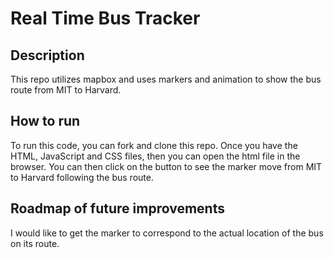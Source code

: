 # Real Time Bus Tracker

## Description

This repo utilizes mapbox and uses markers and animation to show the bus route from MIT to Harvard.

## How to run

To run this code, you can fork and clone this repo. Once you have the HTML, JavaScript and CSS files, then you can open the html file in the browser. You can then click on the button to see the marker move from MIT to Harvard following the bus route.

## Roadmap of future improvements

I would like to get the marker to correspond to the actual location of the bus on its route.
